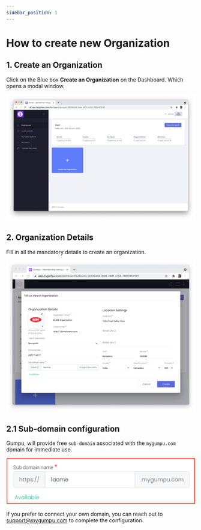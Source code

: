 ```yaml
---
sidebar_position: 1
---
```


# How to create new Organization

## 1. Create an Organization

Click on the Blue box **Create an Organization** on the Dashboard. Which opens a modal window.

![Account Dashboard](/img/tutorial/getting-started/dashboard.png)

## 2. Organization Details

Fill in all the mandatory details to create an organization.

![Account Dashboard](/img/tutorial/getting-started/create-organization.png)

## 2.1 Sub-domain configuration

Gumpu, will provide free `sub-domain` associated with the `mygumpu.com` domain for immediate use.

![Domain Configuration](/img/tutorial/getting-started/organization-subdomain.png)

If you prefer to connect your own domain, you can reach out to 
[support@mygumpu.com](mailto:support@mygumpu.com) to complete the configuration.